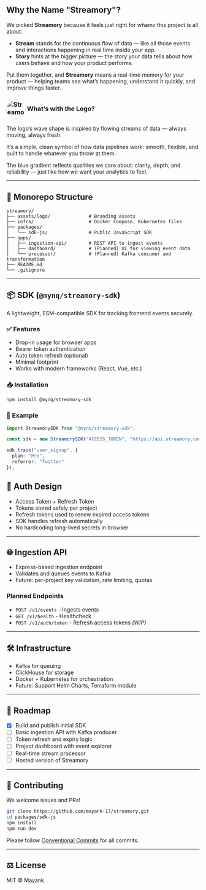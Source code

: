 ## Why the Name "Streamory"?

We picked **Streamory** because it feels just right for whamv this project is all about:

- **Stream** stands for the continuous flow of data — like all those events and interactions happening in real time inside your app.
- **Story** hints at the bigger picture — the story your data tells about how users behave and how your product performs.

Put them together, and **Streamory** means a real-time memory for your product — helping teams see what’s happening, understand it quickly, and improve things faster.

### <img src="./assets/logo/streamory-logo-circular.png" width="50" height="50" alt="Streamory Logo" style="border-radius: 50%; vertical-align: middle;"/> What’s with the Logo?

The logo’s wave shape is inspired by flowing streams of data — always moving, always fresh.

It’s a simple, clean symbol of how data pipelines work: smooth, flexible, and built to handle whatever you throw at them.

The blue gradient reflects qualities we care about: clarity, depth, and reliability — just like how we want your analytics to feel.

---

## 🧱 Monorepo Structure

```
streamory/
├── assets/logo/              # Branding assets
├── infra/                    # Docker Compose, Kubernetes files
├── packages/
│   └── sdk-js/               # Public JavaScript SDK
├── apps/
│   ├── ingestion-api/        # REST API to ingest events
│   ├── dashboard/            # (Planned) UI for viewing event data
│   └── processor/            # (Planned) Kafka consumer and transformation
├── README.md
└── .gitignore
```

---

## 📦 SDK (`@mynq/streamory-sdk`)

A lightweight, ESM-compatible SDK for tracking frontend events securely.

### ✅ Features

- Drop-in usage for browser apps
- Bearer token authentication
- Auto token refresh (optional)
- Minimal footprint
- Works with modern frameworks (React, Vue, etc.)

### 📥 Installation

```bash
npm install @mynq/streamory-sdk
```

### 🧪 Example

```ts
import StreamorySDK from "@mynq/streamory-sdk";

const sdk = new StreamorySDK("ACCESS_TOKEN", "https://api.streamory.com/v1/events");

sdk.track("user_signup", {
  plan: "Pro",
  referrer: "Twitter"
});
```

## 🔐 Auth Design

- Access Token + Refresh Token
- Tokens stored safely per project
- Refresh tokens used to renew expired access tokens
- SDK handles refresh automatically
- No hardcoding long-lived secrets in browser

---

## 🌐 Ingestion API

- Express-based ingestion endpoint
- Validates and queues events to Kafka
- Future: per-project key validation, rate limiting, quotas

### Planned Endpoints

- `POST /v1/events` - Ingests events
- `GET /v1/health` - Healthcheck
- `POST /v1/auth/token` - Refresh access tokens *(WIP)*

---

## 🛠️ Infrastructure

- Kafka for queuing
- ClickHouse for storage
- Docker + Kubernetes for orchestration
- Future: Support Helm Charts, Terraform module

---

## 🧭 Roadmap

- [x] Build and publish initial SDK
- [ ] Basic ingestion API with Kafka producer
- [ ] Token refresh and expiry logic
- [ ] Project dashboard with event explorer
- [ ] Real-time stream processor
- [ ] Hosted version of Streamory

---

## 🤝 Contributing

We welcome issues and PRs!

```bash
git clone https://github.com/mayank-17/streamory.git
cd packages/sdk-js
npm install
npm run dev
```

Please follow [Conventional Commits](https://www.conventionalcommits.org/) for all commits.

---

## ⚖️ License

MIT © Mayank
